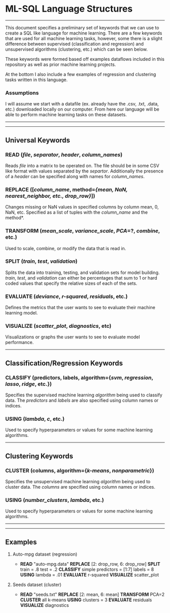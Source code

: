# ML-SQL Language Structures

___

This document specifies a preliminary set of keywords that we can use to create a SQL like language for machine learning. There are a few keywords that are used for all machine learning tasks, however, some there is a slight difference between supervised (classification and regression) and unsupervised algorithms (clustering, etc.) which can be seen below. 

These keywords were formed based off examples dataflows included in this repository as well as prior machine learning projects. 

At the bottom I also include a few examples of regression and clustering tasks written in this language. 

### Assumptions

I will assume we start with a datafile (ex. already have the .csv, .txt, .data, etc.) downloaded locally on our computer. From here our language will be able to perform machine learning tasks on these datasets.

___
___

## Universal Keywords

### READ (*file*, *separator*, *header*, *column_names*)

Reads *file* into a matrix to be operated on. The file should be in some CSV like format with values separated by the *separtor*. Additionally the presence of a *header* can be specified along with names for *column_names*.

### REPLACE ([*column_name*, method=*{mean, NaN, nearest_neighbor, etc., drop_row}*])

Changes missing or NaN values in specified columns by column mean, 0, NaN, etc. Specified as a list of tuples with the *column_name* and the method*.

### TRANSFORM (*mean_scale*, *variance_scale*, *PCA*=?, *combine*, etc.)

Used to scale, combine, or modify the data that is read in.

### SPLIT (*train*, *test*, *validation*)

Splits the data into training, testing, and validation sets for model building. *train*, *test*, and *validation* can either be percentages that sum to 1 or hard coded values that specify the relative sizes of each of the sets.

### EVALUATE (*deviance*, *r-squared*, *residuals*, etc.)

Defines the metrics that the user wants to see to evaluate their machine learning model.

### VISUALIZE (*scatter_plot*, *diagnostics*, etc)

Visualizations or graphs the user wants to see to evaluate model performance.

___

## Classification/Regression Keywords

### CLASSIFY (predictors, labels, algorithm={*svm*, *regression*, *lasso*, *ridge*, etc.})

Specifies the supervised machine learning *algorithm* being used to classify data. The *predictors* and *labels* are also specified using column names or indices.

### USING (*lambda*, *c*, etc.)

Used to specify hyperparameters or values for some machine learning algorithms.
    
___

## Clustering Keywords

### CLUSTER (columns, algorithm={*k-means*, *nonparametric*})

Specifies the unsupervised machine learning *algorithm* being used to cluster data. The *columns* are specified using column names or indices.

### USING (*number_clusters*, *lambda*, etc.)

Used to specify hyperparameters or values for some machine learning algorithms.


___
___

## Examples

1. Auto-mpg dataset (regression)

    - **READ** "auto-mpg.data" **REPLACE** [2: drop_row, 6: drop_row] **SPLIT** train = .8 test = .2 **CLASSIFY** simple predictors = [1:7] labels = 8 **USING** lambda = .01 **EVALUATE** r-squared **VISUALIZE** scatter_plot
    
1. Seeds dataset (cluster)

    - **READ** "seeds.txt" **REPLACE** [2: mean, 6: mean] **TRANSFORM** PCA=2 **CLUSTER** all k-means **USING** clusters = 3 **EVALUATE** residuals **VISUALIZE** diagnostics